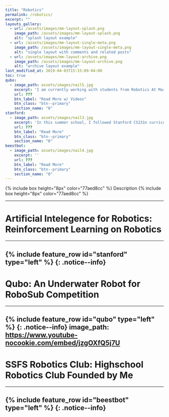 ```yaml
---
title: "Robotics"
permalink: /robotics/
excerpt: ""
layouts_gallery:
  - url: /assets/images/mm-layout-splash.png
    image_path: /assets/images/mm-layout-splash.png
    alt: "splash layout example"
  - url: /assets/images/mm-layout-single-meta.png
    image_path: /assets/images/mm-layout-single-meta.png
    alt: "single layout with comments and related posts"
  - url: /assets/images/mm-layout-archive.png
    image_path: /assets/images/mm-layout-archive.png
    alt: "archive layout example"
last_modified_at: 2019-04-03T15:15:09-04:00
toc: true
qubo:
  - image_path: assets/images/nail5.jpg
    excerpt: 'I am currently working with students from Robotics At Maryland (R@M) to build a under-water robot for Robosub competition. I use Deep Learning algorisms to improve the vision of their robot in water.'
    url: ???
    btn_label: "Read More w/ Videos"
    btn_class: "btn--primary"
    section_name: "0"
stanford:
  - image_path: assets/images/nail3.jpg
    excerpt: 'In this summer school, I followed Stanford CS231n curriculum and programed a robot capable of do tasks like dancing, sweeping the floor, solving the maze. I also used Reinforcement Learning to optimize the path taking with dynamic rick calculation.'
    url: ???
    btn_label: "Read More"
    btn_class: "btn--primary"
    section_name: "0"
beestbot:
  - image_path: assets/images/nail4.jpg
    excerpt: ''
    url: ???
    btn_label: "Read More"
    btn_class: "btn--primary"
    section_name: "0"
---
```

{% include box height="8px" color="77aed8cc" %}
Description
{% include box height="8px" color="77aed8cc" %}

---
# Artificial Intelegence for Robotics: Reinforcement Learning on Robotics
---
{% include feature_row id="stanford" type="left" %}
{: .notice--info}
---
# Qubo: An Underwater Robot for RoboSub Competition
---
{% include feature_row id="qubo" type="left" %}
{: .notice--info}
image_path: https://www.youtube-nocookie.com/embed/jzgOXfQ5j7U
---
# SSFS Robotics Club: Highschool Robotics Club Founded by Me
---
{% include feature_row id="beestbot" type="left" %}
{: .notice--info}
---
